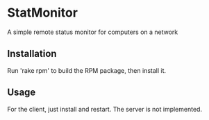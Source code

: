 # StatMonitor

A simple remote status monitor for computers on a network

## Installation
Run 'rake rpm' to build the RPM package, then install it.

## Usage
For the client, just install and restart.
The server is not implemented.

